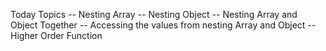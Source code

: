Today Topics
-- Nesting Array
-- Nesting Object
-- Nesting Array and Object Together
-- Accessing the values from nesting Array and Object
-- Higher Order Function